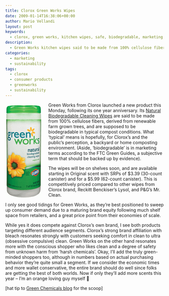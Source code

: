 ```yaml
---
title: Clorox Green Works Wipes
date: 2009-01-14T16:38:06+00:00
author: Mario Vellandi
layout: post
keywords:
  - clorox, green works, kitchen wipes, safe, biodegradable, marketing, review, analysis, competition, retail, price, green marketing
description:
  - Green Works kitchen wipes said to be made from 100% cellulose fibers, derived from renewable farm grown trees, and biodegradable in typical compost conditions.
categories:
  - marketing
  - sustainability
tags:
  - clorox
  - consumer products
  - greenworks
  - sustainability
---
```

<img class="size-medium wp-image-758 alignleft" style="margin:5px 20px 10px 0; float: left;" title="clorox_green_works_wipes" src="../wp-content/uploads/2009/01/clorox_green_works_wipes-117x300.jpg" alt="clorox green works wipes" width="117" height="300" />Green Works from Clorox launched a new product this Monday, following its one year anniversary. Its <a rel="nofollow" href="http://www.greenworkspresskit.com/January_12_2009.html">Natural Biodegradable Cleaning Wipes</a> are said to be made from 100% cellulose fibers, derived from renewable farm grown trees, and are supposed to be biodegradable in typical compost conditions. What &#8216;typical&#8217; means is hopefully, for Clorox&#8217;s and the public&#8217;s perception, a backyard or home composting environment. (Aside, &#8216;biodegradable&#8217; is in marketing terms according to the FTC Green Guides, a subjective term that should be backed up by evidence).

The wipes will be on shelves soon, and are available starting in Original scent with SRPs of $3.39 (30-count canister) and for a $5.99 (62-count canister). This is competitively priced compared to other wipes from Clorox brand, Reckitt Benckiser&#8217;s Lysol, and P&G&#8217;s Mr. Clean.

I only see good tidings for Green Works, as they&#8217;re best positioned to sweep up consumer demand due to a maturing brand equity following much shelf space from retailers, and a great price point from their economies of scale.

While yes it does compete against Clorox&#8217;s own brand, I see both products targeting different audience segments. Clorox&#8217;s strong brand affiliation with bleach resonates strongly with customers seeking comfort in clean to ultra (obsessive compulsive) clean. Green Works on the other hand resonates more with the conscious shopper who likes clean and a degree of safety from unknown harm from &#8216;harsh chemicals&#8217;. Okay, I&#8217;ll add the truly green-minded shoppers too, although in numbers based on actual purchasing behavior they&#8217;re quite small a segment. If we consider the economic times and more wallet conservative, the entire brand should do well since folks are getting the best of both worlds. Now if only they&#8217;ll add more scents this year &#8211; I&#8217;m an orange loving guy myself 🙂

[hat tip to <a rel="nofollow" href="http://www.icis.com/blogs/green-chemicals/2009/01/clorox-launches-green-wipes.html">Green Chemicals blog</a> for the scoop]

